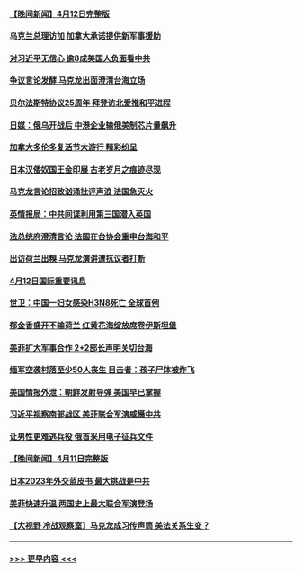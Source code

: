 #### [【晚间新闻】4月12日完整版](../pages/prog202/a103689616.md?t=04131243) 
#### [乌克兰总理访加 加拿大承诺提供新军事援助](../pages/prog202/a103689627.md?t=04131243) 
#### [对习近平无信心 逾8成美国人负面看中共](../pages/prog202/a103689617.md?t=04131243) 
#### [争议言论发酵 马克龙出面澄清台海立场](../pages/prog202/a103689521.md?t=04131243) 
#### [贝尔法斯特协议25周年 拜登访北爱推和平进程](../pages/prog202/a103689489.md?t=04131243) 
#### [日媒：俄乌开战后 中港企业输俄美制芯片量飙升](../pages/prog202/a103689421.md?t=04131243) 
#### [加拿大多伦多复活节大游行 精彩纷呈](../pages/prog202/a103689368.md?t=04131243) 
#### [日本汉倭奴国王金印展  古老岁月之痕迹尽现](../pages/prog202/a103689338.md?t=04131243) 
#### [马克龙言论招致汹涌批评声浪 法国急灭火](../pages/prog202/a103689235.md?t=04131243) 
#### [英情报局：中共间谍利用第三国潜入英国](../pages/prog202/a103689106.md?t=04131243) 
#### [法总统府澄清言论 法国在台协会重申台海和平](../pages/prog202/a103689110.md?t=04131243) 
#### [出访荷兰出糗 马克龙演讲遭抗议者打断](../pages/prog202/a103689097.md?t=04131243) 
#### [4月12日国际重要讯息](../pages/prog202/a103689108.md?t=04131243) 
#### [世卫：中国一妇女感染H3N8死亡 全球首例](../pages/prog202/a103689101.md?t=04131243) 
#### [郁金香盛开不输荷兰 红黄花海绽放席卷伊斯坦堡](../pages/prog202/a103689091.md?t=04131243) 
#### [美菲扩大军事合作 2+2部长声明关切台海](../pages/prog202/a103689079.md?t=04131243) 
#### [缅军空袭村落至少50人丧生 目击者：孩子尸体被炸飞](../pages/prog202/a103689005.md?t=04131243) 
#### [美国情报外泄：朝鲜发射导弹 美国早已掌握](../pages/prog202/a103688995.md?t=04131243) 
#### [习近平视察南部战区 美菲联合军演威慑中共](../pages/prog202/a103688944.md?t=04131243) 
#### [让男性更难逃兵役 俄首采用电子征兵文件](../pages/prog202/a103688948.md?t=04131243) 
#### [【晚间新闻】4月11日完整版](../pages/prog202/a103688851.md?t=04131243) 
#### [日本2023年外交蓝皮书 最大挑战是中共](../pages/prog202/a103688739.md?t=04131243) 
#### [美菲快速升温 两国史上最大联合军演登场](../pages/prog202/a103688737.md?t=04131243) 
#### [【大视野 冷战观察室】马克龙成习传声筒 美法关系生变？](../pages/prog202/a103688733.md?t=04131243) 

----
#### [ >>> 更早内容 <<< ](../indexes/prog202-earlier.md)
